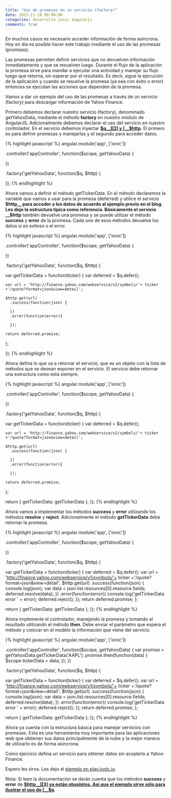 ```yaml
---
title: "Uso de promesas en un servicio (factory)"
date: 2015-11-18 08:00:00
categories: desarrollo ionic angularjs
comments: true
---
```

En muchos casos es necesario acceder información de forma asíncrona. Hoy en día es posible hacer este trabajo mediante el uso de las promesas (promises).

Las promesas permiten definir servicios que no devuelven información inmediatamente y que se resuelven luego. Durante el flujo de la aplicación la promesa sirve para mandar a ejecutar una actividad y manejar su flujo luego que retorna, sin esperar por el resultado. Es decir, sigue la ejecución de la aplicación y cuando se resuelve la promesa (ya sea con éxito o error) entonces se ejecutan las acciones que dependen de la promesa.

Vamos a dar un ejemplo del uso de las promesas a través de un servicio (factory) para descargar información de Yahoo Finance.

Primero debemos declarar nuestro servicio (factory), denominado getYahooData, mediante el método __factory__ en nuestro módulo de AngularJS. Adicionalmente debemos declarar el uso del servicio en nuestro controlador. En el servicio debemos inyectar [__$q__][2] y [__$http__][3]. El primero es para definir promesas y manejarlas y el segundo para acceder datos.

{% highlight javascript %}
angular.module('app', ['ionic'])

.controller('appController', function($scope, getYahooData) {

})

.factory('getYahooData', function($q, $http) {

});
{% endhighlight %}

Ahora vamos a definir el método getTickerData. En el método declaremos la variable que vamos a usar para la promesa (deferred) y utilice el servicio __$http__ para acceder a los datos de acuerdo al ejemplo previo en el blog. Les dejo la estructura típica como referencia. Básicamente el servicio __$http__ también devuelve una promesa y se puede utilizar el método __success__ y __error__ de la promesa. Cada uno de esos métodos devuelve los datos si es exitoso o el error.

{% highlight javascript  %}
angular.module('app', ['ionic'])

.controller('appController', function($scope, getYahooData) {

})

.factory('getYahooData', function($q, $http) {
  
  var getTickerData = function(ticker) {
    var deferred = $q.defer();

    var url = 'http://finance.yahoo.com/webservice/v1/symbols/'+ ticker +'/quote?format=json&view=detail';

    $http.get(url)
      .success(function(json) {

      })
      .error(function(error){

      });

    return deferred.promise;
  };

});
{% endhighlight %}

Ahora defina lo que va a retornar el servicio, que es un objeto con la lista de métodos que se desean exponer en el servicio. El servicio debe retornar una estructura como esta siempre.

{% highlight javascript  %}
angular.module('app', ['ionic'])

.controller('appController', function($scope, getYahooData) {

})

.factory('getYahooData', function($q, $http) {
  
  var getTickerData = function(ticker) {
    var deferred = $q.defer();

    var url = 'http://finance.yahoo.com/webservice/v1/symbols/'+ ticker +'/quote?format=json&view=detail';

    $http.get(url)
      .success(function(json) {

      })
      .error(function(error){

      });

    return deferred.promise;
  };

  return {
    getTickerData: getTickerData
  };
});
{% endhighlight %}

Ahora vamos a implementar los métodos __success__ y __error__ utilizando los métodos __resolve__ y __reject__. Adicionalmente el método __getTickerData__ debe retornar la promesa.

{% highlight javascript  %}
angular.module('app', ['ionic'])

.controller('appController', function($scope, getYahooData) {

})

.factory('getYahooData', function($q, $http) {
  
  var getTickerData = function(ticker) {
    var deferred = $q.defer();
    var url = 'http://finance.yahoo.com/webservice/v1/symbols/'+ ticker +'/quote?format=json&view=detail';
    $http.get(url)
      .success(function(json) {
        console.log(json);
        var data = json.list.resources[0].resource.fields;
        deferred.resolve(data);
      })
      .error(function(error){
        console.log('getTickerData error ' + error);
        deferred.reject();
      });
    return deferred.promise;
  };

  return {
    getTickerData: getTickerData
  };
});
{% endhighlight %}

Ahora implemente el controlador, manejando la promesa y tomando el resultado utilizando el método __then__. Debe enviar el parámetro que espera el método y colocar en el modelo la información que viene del servicio.

{% highlight javascript  %}
angular.module('app', ['ionic'])

.controller('appController', function($scope, getYahooData) {
  var promise = getYahooData.getTickerData('AAPL');
  promise.then(function(data) {
    $scope.tickerData = data;
  });
})

.factory('getYahooData', function($q, $http) {
  
  var getTickerData = function(ticker) {
    var deferred = $q.defer();
    var url = 'http://finance.yahoo.com/webservice/v1/symbols/'+ ticker +'/quote?format=json&view=detail';
    $http.get(url)
      .success(function(json) {
        console.log(json);
        var data = json.list.resources[0].resource.fields;
        deferred.resolve(data);
      })
      .error(function(error){
        console.log('getTickerData error ' + error);
        deferred.reject();
      });
    return deferred.promise;
  };

  return {
    getTickerData: getTickerData
  };
});
{% endhighlight %}

Ahora ya cuenta con la estructura básica para manejar servicios con promesas. Esta es una herramienta muy importante para las aplicaciones web que obtienen sus datos principalmente de la nube y la mejor manera de utilizarlo es de forma asíncrona.

Como ejercicio defina un servicio para obtener datos sin acoplarlo a Yahoo Finance.

Espero les sirva. Les dejo el [ejemplo en play.ionic.io][1].

Nota: Si leen la documentación se darán cuenta que los métodos __success__ y __error__ de [__$http__][3] ya están obsoletos. Así que el ejemplo sirve sólo para ilustrar el uso de [__$q__][2].

[1]: http://play.ionic.io/app/428bc43d928d "Fuentes del ejemplo"
[2]: https://docs.angularjs.org/api/ng/service/$q "$q"
[3]: https://docs.angularjs.org/api/ng/service/$http "$http"